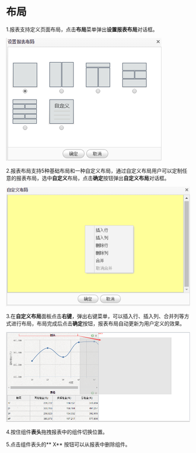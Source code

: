 # 布局

1.报表支持定义页面布局，点击**布局**菜单弹出**设置报表布局**对话框。

![](/assets/import65.png)

2.报表布局支持5种基础布局和一种自定义布局，通过自定义布局用户可以定制任意的报表布局，选中**自定义**布局，点击**确定**按钮弹出**自定义布局**对话框。

![](/assets/import66.png)

3.在**自定义布局**面板点击**右键**，弹出右键菜单，可以插入行、插入列、合并列等方式进行布局，布局完成后点击**确定**按钮，报表布局自动更新为用户定义的效果。

![](/assets/import67.png)

4.按住组件**表头**拖拽报表中的组件切换位置。

5.点击组件表头的** X** 按钮可以从报表中删除组件。

